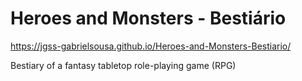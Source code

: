 # Heroes and Monsters - Bestiário
 
 https://jgss-gabrielsousa.github.io/Heroes-and-Monsters-Bestiario/

Bestiary of a fantasy tabletop role-playing game (RPG)
